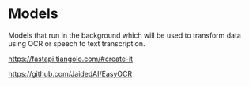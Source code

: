 # Models

Models that run in the background which will be used to transform data using OCR or speech to text transcription.

<https://fastapi.tiangolo.com/#create-it>

<https://github.com/JaidedAI/EasyOCR>
